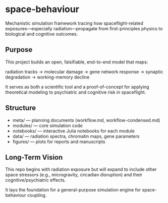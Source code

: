 # space-behaviour

Mechanistic simulation framework tracing how spaceflight-related exposures—especially radiation—propagate from first-principles physics to biological and cognitive outcomes.

## Purpose

This project builds an open, falsifiable, end-to-end model that maps:

radiation tracks → molecular damage → gene network response → synaptic degradation → working-memory decline

It serves as both a scientific tool and a proof-of-concept for applying theoretical modeling to psychiatric and cognitive risk in spaceflight.

## Structure

- meta/ — planning documents (workflow.md, workflow-condensed.md)
- modules/ — core simulation code
- notebooks/ — interactive Julia notebooks for each module
- data/ — radiation spectra, chromatin maps, gene parameters
- figures/ — plots for reports and manuscripts

## Long-Term Vision

This repo begins with radiation exposure but will expand to include other space stressors (e.g., microgravity, circadian disruption) and their cognitive/psychiatric effects.

It lays the foundation for a general-purpose simulation engine for space-behaviour coupling.
